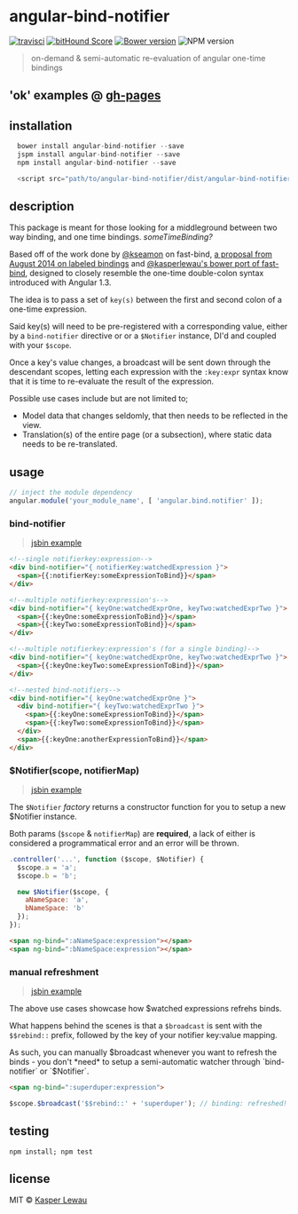 # angular-bind-notifier

[![travisci](https://travis-ci.org/kasperlewau/angular-bind-notifier.svg?branch=master)](https://travis-ci.org/kasperlewau/angular-bind-notifier) [![bitHound Score](https://www.bithound.io/github/kasperlewau/angular-bind-notifier/badges/score.svg)](https://www.bithound.io/github/kasperlewau/angular-bind-notifier) [![Bower version](https://badge.fury.io/bo/angular-bind-notifier.svg)](http://badge.fury.io/bo/angular-bind-notifier) ![NPM version](https://img.shields.io/npm/v/angular-bind-notifier.svg)

> on-demand & semi-automatic re-evaluation of angular one-time bindings

## 'ok' examples @ [gh-pages](http://kasperlewau.github.io/angular-bind-notifier/)

## installation
```js
  bower install angular-bind-notifier --save
  jspm install angular-bind-notifier --save
  npm install angular-bind-notifier --save

  <script src="path/to/angular-bind-notifier/dist/angular-bind-notifier.js"></script>
```

## description
This package is meant for those looking for a middleground between two way binding, and one time bindings. *someTimeBinding?*

Based off of the work done by [@kseamon](https://github.com/kseamon/fast-bind) on fast-bind, [a proposal from August 2014 on labeled bindings](https://docs.google.com/document/d/1fTqaaQYD2QE1rz-OywvRKFSpZirbWUPsnfaZaMq8fWI/edit#) and [@kasperlewau's bower port of fast-bind](https://github.com/kasperlewau/fast-bind),
designed to closely resemble the one-time double-colon syntax introduced with Angular 1.3.

The idea is to pass a set of `key(s)` between the first and second colon of a one-time expression.

Said key(s) will need to be pre-registered with a corresponding value, either by a `bind-notifier` directive or or a `$Notifier` instance, DI'd and coupled with your `$scope`.

Once a key's value changes, a broadcast will be sent down through the descendant scopes, letting each expression
with the `:key:expr` syntax know that it is time to re-evaluate the result of the expression.

Possible use cases include but are not limited to;

* Model data that changes seldomly, that then needs to be reflected in the view.
* Translation(s) of the entire page (or a subsection), where static data needs to be re-translated.

## usage
```js
// inject the module dependency
angular.module('your_module_name', [ 'angular.bind.notifier' ]);
```

### bind-notifier
> [jsbin example](http://jsbin.com/boxafasibo/1/edit?html,js,output)


```html
<!--single notifierkey:expression-->
<div bind-notifier="{ notifierKey:watchedExpression }">
  <span>{{:notifierKey:someExpressionToBind}}</span>
</div>
```

```html
<!--multiple notifierkey:expression's-->
<div bind-notifier="{ keyOne:watchedExprOne, keyTwo:watchedExprTwo }">
  <span>{{:keyOne:someExpressionToBind}}</span>
  <span>{{:keyTwo:someExpressionToBind}}</span>
</div>
```

```html
<!--multiple notifierkey:expression's (for a single binding)-->
<div bind-notifier="{ keyOne:watchedExprOne, keyTwo:watchedExprTwo }">
  <span>{{:keyOne:keyTwo:someExpressionToBind}}</span>
</div>
```

```html
<!--nested bind-notifiers-->
<div bind-notifier="{ keyOne:watchedExprOne }">
  <div bind-notifier="{ keyTwo:watchedExprTwo }">
    <span>{{:keyOne:someExpressionToBind}}</span>
    <span>{{:keyTwo:someExpressionToBind}}</span>
  </div>
  <span>{{:keyOne:anotherExpressionToBind}}</span>
</div>
```

### $Notifier(scope, notifierMap)
> [jsbin example](http://jsbin.com/zelaqimihe/1/edit?html,js,output)

The `$Notifier` *factory* returns a constructor function for you to setup a new $Notifier instance.

Both params (`$scope` & `notifierMap`) are **required**, a lack of either is considered a programmatical error and an error will be thrown.


```js
.controller('...', function ($scope, $Notifier) {
  $scope.a = 'a';
  $scope.b = 'b';

  new $Notifier($scope, {
    aNameSpace: 'a',
    bNameSpace: 'b'
  });
});
```
```html
<span ng-bind=":aNameSpace:expression"></span>
<span ng-bind=":bNameSpace:expression"></span>
```

### manual refreshment
> [jsbin example](http://jsbin.com/tovexareje/1/edit?html,js,output)

The above use cases showcase how $watched expressions refrehs binds.

What happens behind the scenes is that a `$broadcast` is sent with the `$$rebind::` prefix, followed by the key
of your notifier key:value mapping.

As such, you can manually $broadcast whenever you want to refresh the binds - you don't *need* to setup a semi-automatic watcher through `bind-notifier` or `$Notifier`.

```html
<span ng-bind=":superduper:expression">
```
```js
$scope.$broadcast('$$rebind::' + 'superduper'); // binding: refreshed!
```

## testing
`npm install; npm test`

## license
MIT © [Kasper Lewau](https://github.com/kasperlewau)
